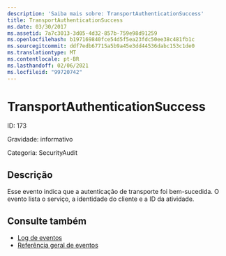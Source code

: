 ```yaml
---
description: 'Saiba mais sobre: TransportAuthenticationSuccess'
title: TransportAuthenticationSuccess
ms.date: 03/30/2017
ms.assetid: 7a7c3013-3d05-4d32-857b-759e98d91259
ms.openlocfilehash: b197169840fce54d5f5ea23fdc50ee38c481fb1c
ms.sourcegitcommit: ddf7edb67715a5b9a45e3dd44536dabc153c1de0
ms.translationtype: MT
ms.contentlocale: pt-BR
ms.lasthandoff: 02/06/2021
ms.locfileid: "99720742"
---
```

# <a name="transportauthenticationsuccess"></a>TransportAuthenticationSuccess

ID: 173  
  
 Gravidade: informativo  
  
 Categoria: SecurityAudit  
  
## <a name="description"></a>Descrição  

 Esse evento indica que a autenticação de transporte foi bem-sucedida. O evento lista o serviço, a identidade do cliente e a ID da atividade.  
  
## <a name="see-also"></a>Consulte também

- [Log de eventos](index.md)
- [Referência geral de eventos](events-general-reference.md)

